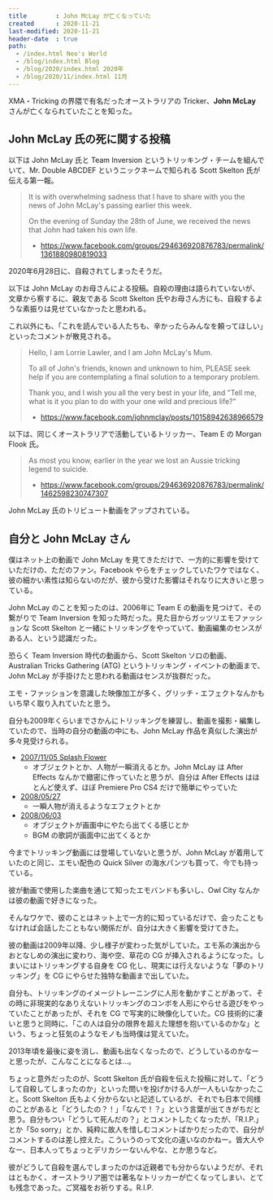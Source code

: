 ```yaml
---
title        : John McLay が亡くなっていた
created      : 2020-11-21
last-modified: 2020-11-21
header-date  : true
path:
  - /index.html Neo's World
  - /blog/index.html Blog
  - /blog/2020/index.html 2020年
  - /blog/2020/11/index.html 11月
---
```


XMA・Tricking の界隈で有名だったオーストラリアの Tricker、__John McLay__ さんが亡くなられていたことを知った。

## John McLay 氏の死に関する投稿

以下は John McLay 氏と Team Inversion というトリッキング・チームを組んでいて、Mr. Double ABCDEF というニックネームで知られる Scott Skelton 氏が伝える第一報。

> It is with overwhelming sadness that I have to share with you the news of John McLay's passing earlier this week.
> 
> On the evening of Sunday the 28th of June, we received the news that John had taken his own life.
> 
> - <https://www.facebook.com/groups/294636920876783/permalink/1361880980819033>

2020年6月28日に、自殺されてしまったそうだ。

以下は John McLay のお母さんによる投稿。自殺の理由は語られていないが、文章から察するに、親友である Scott Skelton 氏やお母さん方にも、自殺するような素振りは見せていなかったと思われる。

これ以外にも、「これを読んでいる人たちも、辛かったらみんなを頼ってほしい」といったコメントが散見される。

> Hello, I am Lorrie Lawler, and I am John McLay's Mum.
> 
> To all of John's friends, known and unknown to him, PLEASE seek help if you are contemplating a final solution to a temporary problem.
> 
> Thank you, and I wish you all the very best in your life, and "Tell me, what is it you plan to do with your one wild and precious life?"
> 
> - <https://www.facebook.com/johnmclay/posts/10158942638966579>

以下は、同じくオーストラリアで活動しているトリッカー、Team E の Morgan Flook 氏。

> As most you know, earlier in the year we lost an Aussie tricking legend to suicide.
> 
> - <https://www.facebook.com/groups/294636920876783/permalink/1462598230747307>

John McLay 氏のトリビュート動画をアップされている。

## 自分と John McLay さん

僕はネット上の動画で John McLay を見てきただけで、一方的に影響を受けていただけの、ただのファン。Facebook やらをチェックしていたワケではなく、彼の細かい素性は知らないのだが、彼から受けた影響はそれなりに大きいと思っている。

John McLay のことを知ったのは、2006年に Team E の動画を見つけて、その繋がりで Team Inversion を知った時だった。見た目からガッツリエモファッションな Scott Skelton と一緒にトリッキングをやっていて、動画編集のセンスがある人、という認識だった。

恐らく Team Inversion 時代の動画から、Scott Skelton ソロの動画、Australian Tricks Gathering (ATG) というトリッキング・イベントの動画まで、John McLay が手掛けたと思われる動画はセンスが抜群だった。

エモ・ファッションを意識した映像加工が多く、グリッチ・エフェクトなんかもいち早く取り入れていたと思う。

自分も2009年くらいまでさかんにトリッキングを練習し、動画を撮影・編集していたので、当時の自分の動画の中にも、John McLay 作品を真似した演出が多々見受けられる。

- [2007/11/05 Splash Flower](http://www.youtube.com/watch?v=vbMUZ_39J5U)
  - オブジェクトとか、人物が一瞬消えるとか。John McLay は After Effects なんかで緻密に作っていたと思うが、自分は After Effects はほとんど使えず、ほぼ Premiere Pro CS4 だけで簡単にやっていた
- [2008/05/27](http://www.youtube.com/watch?v=713k1J_1g0o)
  - 一瞬人物が消えるようなエフェクトとか
- [2008/06/03](http://www.youtube.com/watch?v=wuPmIP6aBYI)
  - オブジェクトが画面中にやたら出てくる感じとか
  - BGM の歌詞が画面中に出てくるとか

今までトリッキング動画には登場していないと思うが、John McLay が着用していたのと同じ、エモい配色の Quick Silver の海水パンツも買って、今でも持っている。

彼が動画で使用した楽曲を通じて知ったエモバンドも多いし、Owl City なんかは彼の動画で好きになった。

そんなワケで、彼のことはネット上で一方的に知っているだけで、会ったこともなければ会話したこともない関係だが、自分は大きく影響を受けてきた。

彼の動画は2009年以降、少し様子が変わった気がしていた。エモ系の演出からおとなしめの演出に変わり、海や空、草花の CG が挿入されるようになった。しまいにはトリッキングする自身を CG 化し、現実には行えないような「夢のトリッキング」を CG にやらせた独特な動画まで出していた。

自分も、トリッキングのイメージトレーニングに人形を動かすことがあって、その時に非現実的なありえないトリッキングのコンボを人形にやらせる遊びをやっていたことがあったが、それを CG で写実的に映像化していた。CG 技術的に凄いと思うと同時に、「この人は自分の限界を超えた理想を抱いているのかな」という、ちょっと狂気のようなモノも当時僕は覚えていた。

2013年頃を最後に姿を消し、動画も出なくなったので、どうしているのかなーと思ったが、こんなことになるとは…。

ちょっと意外だったのが、Scott Skelton 氏が自殺を伝えた投稿に対して、「どうして自殺してしまったのか」といった問いを投げかける人が一人もいなかったこと。Scott Skelton 氏もよく分からないと記述しているが、それでも日本で同様のことがあると「どうしたの？！」「なんで！？」という言葉が出てきがちだと思う。自分もつい「どうして死んだの？」とコメントしたくなったが、「R.I.P.」とか「So sorry」とか、純粋に故人を惜しむコメントばかりだったので、自分がコメントするのは差し控えた。こういうのって文化の違いなのかねー。皆大人やなー、日本人ってちょっとデリカシーないんやな、とか思うなど。

彼がどうして自殺を選んでしまったのかは近親者でも分からないようだが、それはともかく、オーストラリア圏では著名なトリッカーが亡くなってしまい、とても残念であった。ご冥福をお祈りする。R.I.P.
